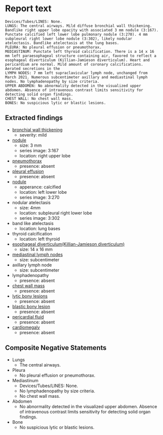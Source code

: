 # Report text

```text
Devices/Tubes/LINES: None.
LUNGS: The central airways. Mild diffuse bronchial wall thickening. Bandlike right upper lobe opacity with associated 3 mm nodule (3:167). Punctate calcified left lower lobe pulmonary nodule (3:270). 4 mm subpleural right lower lobe nodule (3:302), likely nodular atelectasis. Bandlike atelectasis at the lung bases.
PLEURA: No pleural effusion or pneumothorax.
MEDIASTINUM: Punctate left thyroid calcification. There is a 14 x 16 mm left paraesophageal structure containing air, favored to reflect a esophageal diverticulum (Killian-Jamieson diverticulum). Heart and pericardium are normal. Mild amount of coronary calcifications. Aerated secretions in the
LYMPH NODES: 7 mm left supraclavicular lymph node, unchanged from March 2021. Numerous subcentimeter axillary and mediastinal lymph nodes. No lymphadenopathy by size criteria.
UPPER ABDOMEN: No abnormality detected in the visualized upper abdomen. Absence of intravenous contrast limits sensitivity for detecting solid organ findings.
CHEST WALL: No chest wall mass.
BONES: No suspicious lytic or blastic lesions.
```

## Extracted findings

- [bronchial wall thickening](../../definitions/hood/bronchial-wall-thickening.json)
  - severity: mild
- [nodule](../../definitions/hood/pulmonary-nodule.json)
  - size: 3 mm
  - series image: 3:167
  - location: right upper lobe
- [pneumothorax](../../definitions/hood/pneumothorax.md)
  - presence: absent
- [pleural effusion](../../definitions/hood/pleural-effusion.json)  
  - presence: absent
- [nodule](../../definitions/hood/pulmonary-nodule.json)
  - apperance: calcified
  - location: left lower lobe
  - series image: 3:270
- nodular atelectasis
  - size: 4mm
  - location: subpleural right lower lobe
  - series image: 3:302
- band like atelectasis
  - location: lung bases
- thyroid calcification
  - location: left thyroid
- [esophageal diverticulum(Killian-Jamieson diverticulum)](../../definitions/hood/esophageal-diverticulum.md)
  - size: 14 x 16 mm
- [mediastinal lymph nodes](../../definitions/hood/mediastinal-lymph-nodes.md)
  - size: subcentimeter
- axillary lymph node
  - size: subcentimeter
- lymphadenopathy
  - presence: absent
- [chest wall mass](../../definitions/nuance/chest_wall_mass.json)
  - presence: absent
- [lytic bony lesions](../../definitions/hood/lytic-lesion.md)
  - presence: absent
- [blastic bony lesion](../../definitions/hood/sclerotic-lesion.md)
  - presence: absent
- [pericardial fluid](../../definitions/hood/pericardial-effusion.md)
  - presence: absent
- [cardiomegaly](../../definitions/upmedic/Cardiomegaly.cde.md)
  - presence: absent

## Composite Negative Statements

- Lungs
  - The central airways.
- Pleura
  - No pleural effusion or pneumothorax.
- Mediastinum
  - Devices/Tubes/LINES: None.
  - No lymphadenopathy by size criteria.
  - No chest wall mass.
- Abdomen
  - No abnormality detected in the visualized upper abdomen. Absence of intravenous contrast limits sensitivity for detecting solid organ findings.
- Bone
  - No suspicious lytic or blastic lesions.
  
